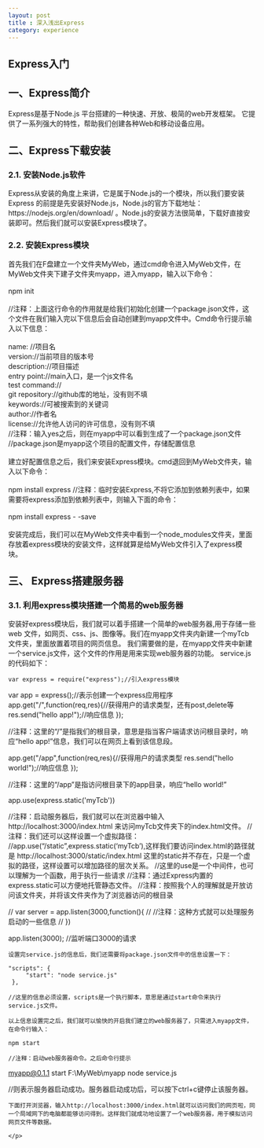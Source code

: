 ```yaml
---
layout: post
title : 深入浅出Express
category: experience
---
```


<section>
	<h1>Express入门</h1>
	<h2>一、Express简介</h2>
	<p>
		Express是基于Node.js 平台搭建的一种快速、开放、极简的web开发框架。
	它提供了一系列强大的特性，帮助我们创建各种Web和移动设备应用。
	</p>
</section>

<section>
	<h2>二、Express下载安装</h2>
	<h3>2.1.	安装Node.js软件</h3>
	<p>
		Express从安装的角度上来讲，它是属于Node.js的一个模块，所以我们要安装Express
	的前提是先安装好Node.js，Node.js的官方下载地址：https://nodejs.org/en/download/ 。Node.js的安装方法很简单，下载好直接安装即可。然后我们就可以安装Express模块了。
	</p>
</section>

<section>
	<h3>2.2.	安装Express模块</h3>
	<p>
	首先我们在F盘建立一个文件夹MyWeb，通过cmd命令进入MyWeb文件，在MyWeb文件夹下建子文件夹myapp，进入myapp，输入以下命令：<br/>
	<br/>
	npm init<br/> 
	<br/>
	//注释：上面这行命令的作用就是给我们初始化创建一个package.json文件，这个文件在我们输入完以下信息后会自动创建到myapp文件中。Cmd命令行提示输入以下信息：<br/>
	<br/>
	name: //项目名<br/>
	version://当前项目的版本号<br/>
	description://项目描述<br/>
	entry point://main入口，是一个js文件名<br/>
	test command://<br/>
	git repository://github库的地址，没有则不填<br/>
	keywords://可被搜索到的关键词<br/>
	author://作者名<br/>
	license://允许他人访问的许可信息，没有则不填<br/>
	//注释：输入yes之后，则在myapp中可以看到生成了一个package.json文件<br/>
	//package.json是myapp这个项目的配置文件，存储配置信息<br/>
	<br/>
		建立好配置信息之后，我们来安装Express模块。cmd退回到MyWeb文件夹，输入以下命令：<br/>
	<br/>
	npm install express 
	//注释：临时安装Express,不将它添加到依赖列表中，如果需要将express添加到依赖列表中，则输入下面的命令：
	<br/>
	<br/>
	npm install express - -save<br/>
	<br/>
	安装完成后，我们可以在MyWeb文件夹中看到一个node_modules文件夹，里面存放着express模块的安装文件，这样就算是给MyWeb文件引入了express模块。<br/>
	</p>
</section>

<section>
	<h2>三、	Express搭建服务器</h2>
	<h3>3.1.	利用express模块搭建一个简易的web服务器</h3>
	<p>
		安装好express模块后，我们就可以着手搭建一个简单的web服务器,用于存储一些web
文件，如网页、css、js、图像等。我们在myapp文件夹内新建一个myTcb文件夹，里面放置着项目的网页信息。
	我们需要做的是，在myapp文件夹中新建一个service.js文件，这个文件的作用是用来实现web服务器的功能。
	service.js的代码如下：

	var express = require("express");//引入express模块
var app = express();//表示创建一个express应用程序
app.get("/",function(req,res){//获得用户的请求类型，还有post,delete等
	res.send("hello app!");//响应信息
});

//注释：这里的“/”是指我们的根目录，意思是指当客户端请求访问根目录时，响应“hello app!”信息，我们可以在网页上看到该信息段。

app.get("/app",function(req,res){//获得用户的请求类型
	res.send("hello world!");//响应信息
});

//注释：这里的“/app”是指访问根目录下的app目录，响应“hello world!”

app.use(express.static('myTcb'))

//注释：启动服务器后，我们就可以在浏览器中输入http://localhost:3000/index.html
来访问myTcb文件夹下的index.html文件。
//注释：我们还可以这样设置一个虚拟路径：
//app.use(“/static”,express.static(‘myTcb’),这样我们要访问index.html的路径就是 http://localhost:3000/static/index.html 这里的static并不存在，只是一个虚拟的路径，这样设置可以增加路径的层次关系。
//这里的use是一个中间件，也可以理解为一个函数，用于执行一些请求
//注释：通过Express内置的express.static可以方便地托管静态文件。
//注释：按照我个人的理解就是开放访问该文件夹，并将该文件夹作为了浏览器访问的根目录

// var server = app.listen(3000,function(){
// 	//注释：这种方式就可以处理服务启动的一些信息
// })

app.listen(3000);
	//监听端口3000的请求
	
	设置完service.js的信息后，我们还需要将package.json文件中的信息设置一下：

	"scripts": {
   		 "start": "node service.js"
 	 },

	//这里的信息必须设置，scripts是一个执行脚本，意思是通过start命令来执行service.js文件。
	
	以上信息设置完之后，我们就可以愉快的开启我们建立的web服务器了，只需进入myapp文件，在命令行输入：
	
	npm start
	
	//注释：启动web服务器命令。之后命令行提示 

myapp@0.1.1 start F:\MyWeb\myapp 
node service.js

//则表示服务器启动成功。服务器启动成功后，可以按下ctrl+c键停止该服务器。
	
	下面打开浏览器，输入http://localhost:3000/index.html就可以访问我们的网页啦，同一个局域网下的电脑都能够访问得到。这样我们就成功地设置了一个web服务器，用于模拟访问网页文件等数据。

	</p>
</section>